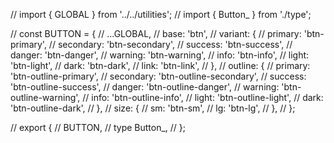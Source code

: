 // import { GLOBAL } from '../../utilities';
// import { Button_ } from './type';

// const BUTTON = {
//   ...GLOBAL,
//   base: 'btn',
//   variant: {
//     primary: 'btn-primary',
//     secondary: 'btn-secondary',
//     success: 'btn-success',
//     danger: 'btn-danger',
//     warning: 'btn-warning',
//     info: 'btn-info',
//     light: 'btn-light',
//     dark: 'btn-dark',
//     link: 'btn-link',
//   },
//   outline: {
//     primary: 'btn-outline-primary',
//     secondary: 'btn-outline-secondary',
//     success: 'btn-outline-success',
//     danger: 'btn-outline-danger',
//     warning: 'btn-outline-warning',
//     info: 'btn-outline-info',
//     light: 'btn-outline-light',
//     dark: 'btn-outline-dark',
//   },
//   size: {
//     sm: 'btn-sm',
//     lg: 'btn-lg',
//   },
// };

// export {
//   BUTTON,
//   type Button_,
// };
